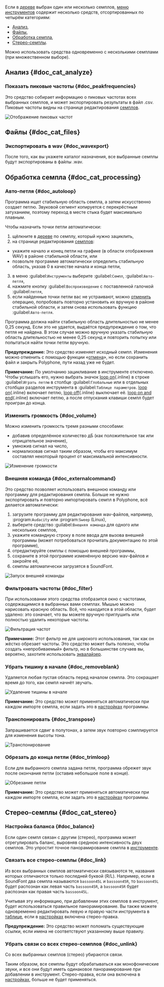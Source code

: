 Если в [дереве](manual/soundfont-editor/tree.md) выбран один или несколько семплов, [меню инструментов](manual/soundfont-editor/tools/index.md) содержит несколько средств, отсортированных по четырём категориям:

* [Анализ](#doc_cat_analyze),
* [Файлы](#doc_cat_files),
* [Обработка семпла](#doc_cat_processing),
* [Стерео-семплы](#doc_cat_stereo).

Можно использовать средства одновременно с несколькими семплами (при множественном выборе).


## Анализ {#doc_cat_analyze}


### Показать пиковые частоты {#doc_peakfrequencies}


Это средство собирает информацию о пиковых частотах всех выбранных семплов, и может экспортировать результаты в файл .csv.
Пиковые частоты видны на странице редактирования [семплов](manual/soundfont-editor/editing-pages/sample-editor.md#doc_freq).


![Отображение пиковых частот](images/tool_show_peak_frequencies.png "Отображение пиковых частот")


## Файлы {#doc_cat_files}


### Экспортировать в wav {#doc_wavexport}


После того, как вы укажете каталог назначения, все выбранные семплы будут экспортированы в файлы .wav.


## Обработка семпла {#doc_cat_processing}


### Авто-петля {#doc_autoloop}


Программа ищет стабильную область семпла, а затем искусственно создает петлю.
Звуковой сегмент копируется с перекрёстным затуханием, поэтому переход в месте стыка будет максимально плавным.

Чтобы назначить точки петли автоматически:

1. щёлкните в [дереве](manual/soundfont-editor/tree.md) по семплу, который нужно зациклить,
2. на странице редактирования [семплов](manual/soundfont-editor/editing-pages/sample-editor.md):
  * укажите начало и конец петли на графике (в области отображения WAV) в районе стабильной области, или
  * позвольте программе автоматически определить стабильную область, указав 0 в качестве начала и конца петли,
3. в меню :guilabel:`Инструменты` выберите :guilabel:`Семпл`, :guilabel:`Авто-петля`,
4. нажмите кнопку :guilabel:`Воспроизведение` с поставленной галочкой :guilabel:`петля`,
5. если найденные точки петли вас не устраивают, можно [отменить](manual/soundfont-editor/toolbar.md#doc_edit) операцию, попробовать повторно установить их вручную в районе стабильной области, и затем снова использовать функцию :guilabel:`Авто-петля`.

Программа должна найти стабильную область длительностью не менее 0,25 секунд.
Если это не удается, выдаётся предупреждение о том, что петля не найдена.
В этом случае можно вручную указать стабильную область длительностью не менее 0,25 секунд и повторить попытку или попытаться найти точки петли вручную.

**Предупреждение:** Это средство изменяет исходный семпл.
Изменения можно отменить с помощью функции «[отмена](manual/soundfont-editor/toolbar.md)», но если сохранить файл и закрыть Polyphone, пути назад уже не будет.

**Примечание:** По умолчанию зацикливание в инструменте отключено.
Чтобы услышать его, нужно выбрать значок [loop on](images/loop_on.png "loop on"){.inline} в строке :guilabel:`Играть петлю` в столбце :guilabel:`Глобальные` или в отдельных столбцах разделов инструмента в :guilabel:`Таблице параметров`.
[loop on](images/loop_on.png "loop on"){.inline} включает петлю, [loop off](images/loop_off.png "loop off"){.inline} выключает её.
[loop on and end](images/loop_on_end.png "loop on and end"){.inline} включает петлю, а после отпускания клавиши семпл будет проигран до конца.


### Изменить громкость {#doc_volume}


Можно изменить громкость тремя разными способами:

* добавив определённое количество дБ (как положительное так или отрицательное значение),
* умножив сигнал на число,
* нормализовав сигнал таким образом, чтобы его максимум составлял некоторый процент от максимальной интенсивности.


![Изменение громкости](images/tool_change_volume.png "Изменение громкости")


### Внешняя команда {#doc_externalcommand}


Это средство позволяет использовать внешнюю команду или программу для редактирования семпла.
Больше не нужно экспортировать и повторно импортировать семпл в Polyphone, всё делается автоматически:

1. загрузите программу для редактирования wav-файлов, например, :program:`Audacity` или :program:`Sweep` (Linux),
2. выберите средство :guilabel:`Внешняя команда` для одного или нескольких семплов,
3. укажите командную строку в поле ввода для вызова внешней программы (может потребоваться прочитать документацию по этой программе),
4. отредактируйте семплы с помощью внешней программы,
5. сохраните в этой программе изменённую версию wav-файлов и закройте её,
6. семплы автоматически загрузятся в SoundFont.


![Запуск внешней команды](images/tool_external_command.png "Запуск внешней команды")


### Фильтровать частоты {#doc_filter}


При использовании этого средства отобразится окно с частотами, содержащимися в выбранных вами семплах.
Мышью можно нарисовать красную область.
Всё, что находится в этой области, будет удалено: это означает, что вы можете вручную приглушить или полностью удалить некоторые частоты.


![Фильтрация частот](images/tool_filter_frequencies.png "Фильтрация частот")


**Примечание:** Этот фильтр не для широкого использования, так как он жёстко обрезает частоты.
Это средство может быть полезно, чтобы создать «непробиваемый» фильтр, но в большинстве случаев вы, вероятно, захотите использовать [эквалайзер](manual/soundfont-editor/editing-pages/sample-editor.md#doc_eq).


### Убрать тишину в начале {#doc_removeblank}


Удаляется любая пустая область перед началом семпла.
Это сокращает время до того, как семпл начнёт звучать.


![Удаление тишины в начале](images/remove_blank.png "Удаление тишины в начале")


**Примечание:** Это средство может применяться автоматически при каждом импорте семпла, если задать это в [настройках](manual/settings.md#doc_general) программы.


### Транспонировать {#doc_transpose}


Запрашивается сдвиг в полутонах, а затем звук повторно сэмплируется для изменения высоты тона.


![Транспонирование](images/tool_transpose_smpl.png "Транспонирование")


### Обрезать до конца петли {#doc_trimloop}


Если для выбранного семпла задана петля, программа обрежет звук после окончания петли (оставив небольшое поле в конце).


![Обрезание петли](images/trim_to_loop.png "Обрезание петли")


**Примечание:** Это средство может применяться автоматически при каждом импорте семпла, если задать это в [настройках](manual/settings.md#doc_general) программы.


## Стерео-семплы {#doc_cat_stereo}


### Настройка баланса {#doc_balance}


Если один семпл связан с другим (стерео), программа может отрегулировать баланс, выровняв среднюю интенсивность двух семплов.
Это упростит точное панорамирование семпла в [инструменте](manual/soundfont-editor/editing-pages/instrument-editor.md).


### Связать все стерео-семплы {#doc_link}


Из всех выбранных семплов автоматически связываются те, названия которых отличаются только последней буквой (R/L).
Например, если в SoundFont два семпла называются ``bassoon45L`` и ``bassoon45R``, то ``bassoon45L`` будет распознан как левая часть ``bassoon45R``, а ``bassoon45R`` будет распознан как правая часть ``bassoon45L``.

Учитывая эту информацию, при добавлении этих семплов в инструмент, будет использоваться правильное панорамирование.
Вы также можете одновременно редактировать левую и правую части инструмента в [таблице](manual/soundfont-editor/editing-pages/instrument-editor.md#doc_table), если в [настройках](manual/settings.md#doc_general) включена стерео-правка.

**Предупреждение:** Это средство может поломать существующие ссылки, если имена не соответствуют указанному выше правилу.


### Убрать связи со всех стерео-семплов {#doc_unlink}


Со всех выбранных семплов (стерео) убираются связи.

Таким образом, все семплы будут обрабатываться как монофонические звуки, и все они будут иметь одинаковое панорамирование при добавлении в инструмент.
Стерео-правка, если она включена в [настройках](manual/settings.md#doc_general), больше не будет применяться.